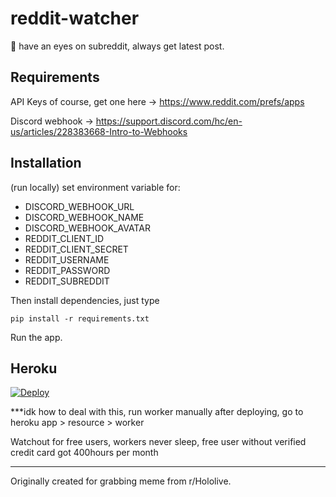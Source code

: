 # reddit-watcher

👀 have an eyes on subreddit, always get latest post.

## Requirements

API Keys of course, get one here -> https://www.reddit.com/prefs/apps

Discord webhook -> https://support.discord.com/hc/en-us/articles/228383668-Intro-to-Webhooks

## Installation

(run locally) set environment variable for:

- DISCORD_WEBHOOK_URL
- DISCORD_WEBHOOK_NAME
- DISCORD_WEBHOOK_AVATAR
- REDDIT_CLIENT_ID
- REDDIT_CLIENT_SECRET
- REDDIT_USERNAME
- REDDIT_PASSWORD
- REDDIT_SUBREDDIT

Then install dependencies, just type

```
pip install -r requirements.txt
```

Run the app.


## Heroku

[![Deploy](https://www.herokucdn.com/deploy/button.svg)](https://heroku.com/deploy)

***idk how to deal with this, run worker manually after deploying, go to heroku app > resource > worker

Watchout for free users, workers never sleep, free user without verified credit card got 400hours per month


---

Originally created for grabbing meme from r/Hololive.
